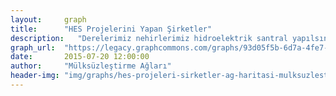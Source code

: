 ```yaml
---
layout:     graph
title:      "HES Projelerini Yapan Şirketler"
description:   "Derelerimiz nehirlerimiz hidroelektrik santral yapılsın diye hangi şirketlere verilmekte"
graph_url:  "https://legacy.graphcommons.com/graphs/93d05f5b-6d7a-4fe7-9559-4177d67092e7"
date:       2015-07-20 12:00:00
author:     "Mülksüzleştirme Ağları"
header-img: "img/graphs/hes-projeleri-sirketler-ag-haritasi-mulksuzlestirme-graphcommons.jpg"
---
```

